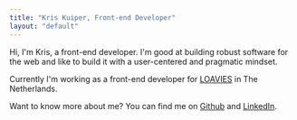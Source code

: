 ```yaml
---
title: "Kris Kuiper, Front-end Developer"
layout: "default"
---
```


Hi, I'm Kris, a front-end developer. I'm good at building robust software for the web and like to build it with a user-centered and pragmatic mindset.

Currently I'm working as a front-end developer for [LOAVIES](https://www.loavies.com/nl/) in The Netherlands.

Want to know more about me? You can find me on [Github](https://github.com/kriskuiper) and [LinkedIn](https://www.linkedin.com/in/kris-kuiper-0b6897a2/).
